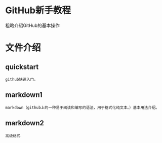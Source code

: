# GitHub新手教程
  粗略介绍GitHub的基本操作
# 文件介绍
  ## quickstart
    github快速入门。
  ## markdown1
    markdown（github上的一种易于阅读和编写的语法，用于格式化纯文本。）基本用法介绍。
  ## markdown2
    高级格式
